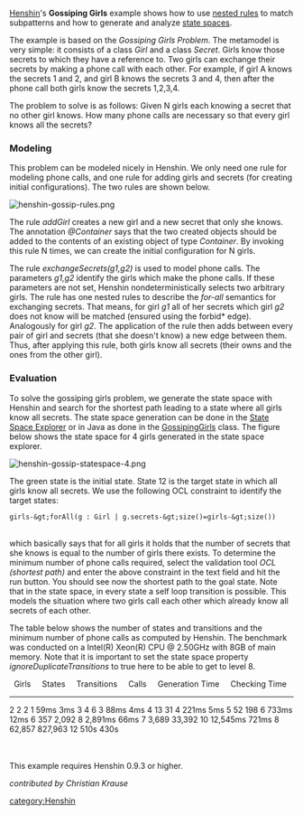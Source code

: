 [Henshin](Henshin "wikilink")\'s **Gossiping Girls** example shows how
to use [nested
rules](Henshin_Transformation_Meta-Model#Advanced_concepts:_Application_conditions_and_rule_nesting "wikilink")
to match subpatterns and how to generate and analyze [state
spaces](Henshin_Statespace_Explorer "wikilink").

The example is based on the *Gossiping Girls Problem*. The metamodel is
very simple: it consists of a class *Girl* and a class *Secret*. Girls
know those secrets to which they have a reference to. Two girls can
exchange their secrets by making a phone call with each other. For
example, if girl A knows the secrets 1 and 2, and girl B knows the
secrets 3 and 4, then after the phone call both girls know the secrets
1,2,3,4.

The problem to solve is as follows: Given N girls each knowing a secret
that no other girl knows. How many phone calls are necessary so that
every girl knows all the secrets?

### Modeling

This problem can be modeled nicely in Henshin. We only need one rule for
modeling phone calls, and one rule for adding girls and secrets (for
creating initial configurations). The two rules are shown below.

![](henshin-gossip-rules.png "henshin-gossip-rules.png")

The rule *addGirl* creates a new girl and a new secret that only she
knows. The annotation *\@Container* says that the two created objects
should be added to the contents of an existing object of type
*Container*. By invoking this rule N times, we can create the initial
configuration for N girls.

The rule *exchangeSecrets(g1,g2)* is used to model phone calls. The
parameters *g1,g2* identify the girls which make the phone calls. If
these parameters are not set, Henshin nondeterministically selects two
arbitrary girls. The rule has one nested rules to describe the *for-all*
semantics for exchanging secrets. That means, for girl *g1* all of her
secrets which girl *g2* does not know will be matched (ensured using the
forbid\* edge). Analogously for girl *g2*. The application of the rule
then adds between every pair of girl and secrets (that she doesn\'t
know) a new edge between them. Thus, after applying this rule, both
girls know all secrets (their owns and the ones from the other girl).

### Evaluation

To solve the gossiping girls problem, we generate the state space with
Henshin and search for the shortest path leading to a state where all
girls know all secrets. The state space generation can be done in the
[State Space
Explorer](http://wiki.eclipse.org/Henshin_Statespace_Explorer) or in
Java as done in the
[GossipingGirls](http://git.eclipse.org/c/henshin/org.eclipse.emft.henshin.git/tree/plugins/org.eclipse.emf.henshin.henshin-org/eclipse/emf/henshin/henshin-GossipingGirls.java)
class. The figure below shows the state space for 4 girls generated in
the state space explorer.

![](henshin-gossip-statespace-4.png "henshin-gossip-statespace-4.png")

The green state is the initial state. State 12 is the target state in
which all girls know all secrets. We use the following OCL constraint to
identify the target states:

    girls-&gt;forAll(g : Girl | g.secrets-&gt;size()=girls-&gt;size())

\
which basically says that for all girls it holds that the number of
secrets that she knows is equal to the number of girls there exists. To
determine the minimum number of phone calls required, select the
validation tool *OCL (shortest path)* and enter the above constraint in
the text field and hit the run button. You should see now the shortest
path to the goal state. Note that in the state space, in every state a
self loop transition is possible. This models the situation where two
girls call each other which already know all secrets of each other.

The table below shows the number of states and transitions and the
minimum number of phone calls as computed by Henshin. The benchmark was
conducted on a Intel(R) Xeon(R) CPU @ 2.50GHz with 8GB of main memory.
Note that it is important to set the state space property
*ignoreDuplicateTransitions* to true here to be able to get to level 8.

    Girls       States       Transitions       Calls       Generation Time       Checking Time  
  ----------- ------------ ----------------- ----------- --------------------- -------------------
  2           2            2                 1           59ms                  3ms
  3           4            6                 3           88ms                  4ms
  4           13           31                4           221ms                 5ms
  5           52           198               6           733ms                 12ms
  6           357          2,092             8           2,891ms               66ms
  7           3,689        33,392            10          12,545ms              721ms
  8           62,857       827,963           12          510s                  430s

\
\
This example requires Henshin 0.9.3 or higher.

*contributed by Christian Krause*

[category:Henshin](category:Henshin "wikilink")
